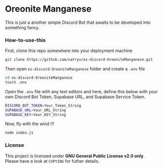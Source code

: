 # Oreonite Manganese
This is just a another simple Discord Bot that awaits to be developed into something fancy.

### How-to-use-this

First, clone this repo somewhere into your deployment machine

```bash
git clone https://github.com/xatryx/es-discord-OreoniteManganese.git
```

Then open `es-discord-OreoniteManganese` folder and create a `.env` file
```bash
cd es-discord-OreoniteManganese
touch .env
```

Open the `.env` file with any text editors and here, define this below with your own Discord Bot Token, Supabase URL, and Supabase Service Token.
```bash
DISCORD_BOT_TOKEN=Your_Token_String
SUPABASE_URL=Your_URL_String
SUPABASE_KEY=Your_KEY_String
```

Now, fly with the wind !!!
```bash
node index.js
```

### License
This project is licensed under **GNU General Public License v2.0 only**. Please have a look at `COPYING` for futher details.